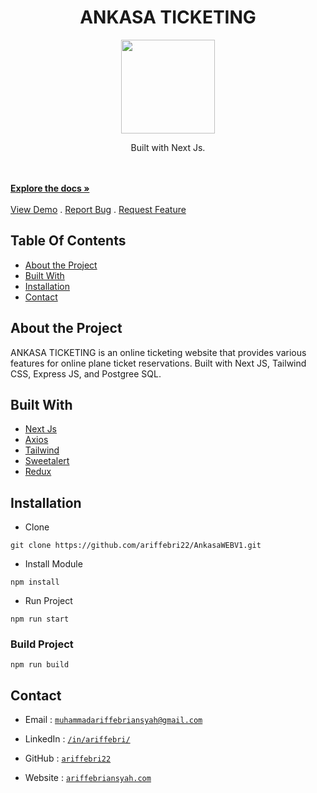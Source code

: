 <h1 align="center">ANKASA TICKETING</h1>

<p align="center">
  <img height="150" src="https://i.ibb.co/WFZVxPb/arkasa-logo.png"  />
</p>
<p align="center">
  Built with Next Js.
</p>
<br/>
    <br/>
    <a href="https://github.com/ariffebri22/AnkasaWEBV1"><strong>Explore the docs »</strong></a>
    <br/>
    <br/>
    <a href="https://github.com/ariffebri22/AnkasaWEBV1">View Demo</a>
    .
    <a href="https://github.com/ariffebri22/AnkasaWEBV1/issues">Report Bug</a>
    .
    <a href="https://github.com/ariffebri22/AnkasaWEBV1/issues">Request Feature</a>
  </p>
</p>

## Table Of Contents

-   [About the Project](#about-the-project)
-   [Built With](#built-with)
-   [Installation](#installation)
-   [Contact](#contact)

## About the Project

ANKASA TICKETING is an online ticketing website that provides various features for online plane ticket reservations. Built with Next JS, Tailwind CSS, Express JS, and Postgree SQL.

## Built With

-   [Next Js](https://nextjs.org/)
-   [Axios](https://www.npmjs.com/package/axios)
-   [Tailwind](https://https://tailwindcss.com/)
-   [Sweetalert](https://www.npmjs.com/package/sweetalert)
-   [Redux](https://www.npmjs.com/package/redux)

## Installation

-   Clone

```
git clone https://github.com/ariffebri22/AnkasaWEBV1.git
```

-   Install Module

```
npm install
```

-   Run Project

```
npm run start
```

### Build Project

```
npm run build
```

## Contact

-   Email : [`muhammadariffebriansyah@gmail.com`](mailto:muhammadariffebriansyah@gmail.com)

-   LinkedIn : [`/in/ariffebri/`](https://www.linkedin.com/in/ariffebri/)

-   GitHub : [`ariffebri22`](https://github.com/ariffebri22)

-   Website : [`ariffebriansyah.com`](https://ariffebriansyah.com)

<!--
## Screenshots
| Login Page | Register Page |
| ------------- | ------------- |
| ![Login](https://github.com/fwzfrds/arkasa-fe/blob/branch/Nisrina/login.png?raw=true "Login Page") | ![Register](https://github.com/fwzfrds/arkasa-fe/blob/branch/Nisrina/register.png?raw=true "Register Page")|

| Landing Page  | Search Page |
| ------------- | ------------- |
| ![Landing](https://github.com/fwzfrds/arkasa-fe/blob/branch/Nisrina/landing.png?raw=true "Landing Page") | ![Search](/public/assets/img/filter.png?raw=true "Search Page") |

| Profile Page | My Booking Page |
| ------------- | ------------- |
| ![Profile](https://github.com/fwzfrds/arkasa-fe/blob/branch/Nisrina/profile.png?raw=true "Profile Page") | ![My Booking](https://github.com/fwzfrds/arkasa-fe/blob/branch/Nisrina/my-booking.png?raw=true "My Booking Page") |

| Booking Detail Page |
| ------------- |
| ![Booking Detail](https://res.cloudinary.com/wazcomp/image/upload/v1659368177/booking-detail_gknbpj.png?raw=true "Booking Detail Page") -->

<!-- ## Backend
* [`BACKEND ANKASA TICKETING`](https://github.com/)

## Deploy
* [`WEB ANKASA TICKETING`](https://ankasa-fwzfrds.vercel.app/) -->
